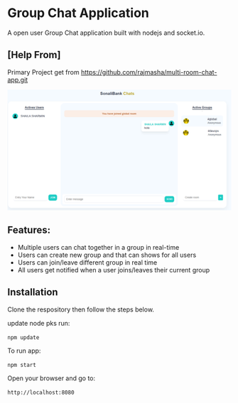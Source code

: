 # Group Chat Application

A open user Group Chat application built with nodejs and socket.io.

## [Help From]
Primary Project get from  https://github.com/rajmasha/multi-room-chat-app.git


<img src="/public/chat-app.png" />


## Features:

- Multiple users can chat together in a group in real-time
- Users can create new group and that can shows for all users
- Users can join/leave different group in real time
- All users get notified when a user joins/leaves their current group

## Installation

Clone the respository then follow the steps below.

update node pks run:

`npm update`

To run app:

`npm start`

Open your browser and go to:

`http://localhost:8080`


